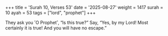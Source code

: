 +++
title = 'Surah 10, Verses 53'
date = '2025-08-27'
weight = 1417
surah = 10
ayah = 53
tags = ["lord", "prophet"]
+++

They ask you ˹O Prophet˺, “Is this true?” Say, “Yes, by my Lord! Most certainly it is true! And you will have no escape.”